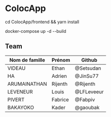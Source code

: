 # ColocApp

cd ColocApp/frontend && yarn install

docker-compose up -d --build

## Team

| Nom de famille | Prénom  | Github     |
| -------------- | ------- |------------|
| VIDEAU         | Ethan   | @Setsudan  |
| HA             | Adrien  | @JinSu77   |
| ARUMAINATHAN   | Rijenth | @Rijenth   |
| LEVENEUR       | Louis   | @LFLeveeur |
| PIVERT         | Fabrice | @Fabpiv    |
| BAKAYOKO       | Kader   | @gaoubak   |
